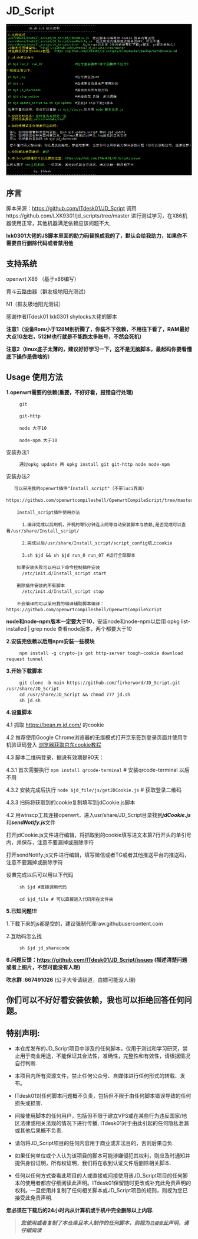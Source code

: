 # JD_Script
![JD_Script](doc/JD_Script.png)
## 序言
   脚本来源：https://github.com/ITdesk01/JD_Script
   调用https://github.com/LXK9301/jd_scripts/tree/master 进行测试学习，在X86机器使用正常，其他机器满足依赖应该问题不大,
   
   **lxk0301大佬的JS脚本里面的助力码替换成我的了，默认会给我助力，如果你不需要自行删除代码或者禁用他**

## 支持系统
openwrt X86 （基于x86编写）

竟斗云路由器（群友极地阳光测试）

N1（群友极地阳光测试）

感谢作者ITdesk01 lxk0301 shylocks大佬的脚本

**注意1（设备Rom小于128M别折腾了，你装不下依赖，不用往下看了，RAM最好大点1G左右，512M也行就是不能跑太多账号，不然会死机）**

**注意2（linux底子太薄的，建议好好学习一下，这不是无脑脚本，最起码你要看懂底下操作是做啥的）**

## Usage 使用方法
**1.openwrt需要的依赖(重要，不好好看，报错自行处理)**
 
         git
 
         git-http
 
         node 大于10
 
         node-npm 大于10
 

安装办法1

         通过opkg update 再 opkg install git git-http node node-npm

安装办法2

       可以采用我的openwrt插件"Install_script"（不带luci界面）
          https://github.com/openwrtcompileshell/OpenwrtCompileScript/tree/master/package/Install_script
       
        Install_script插件使用办法
          
          1.编译完成以后刷机，开机的等5分钟连上网等自动安装脚本与依赖,是否完成可以查看/usr/share/Install_script/
          
          2.完成以后/usr/share/Install_script/script_config填上cookie
          
          3.sh $jd && sh $jd run_0 run_07 #运行全部脚本
        
        如果安装失败可以用以下命令控制插件安装
          /etc/init.d/Install_script start
        
        删除插件安装的所有脚本
          /etc/init.d/Install_script stop
        
        不会编译的可以采用我的编译辅助脚本编译： https://github.com/openwrtcompileshell/OpenwrtCompileScript

**node和node-npm版本一定要大于10**，安装node和node-npm以后用 opkg list-installed | grep node 查看node版本，两个都要大于10



**2.安装完依赖以后用npm安装一些模块**

         npm install -g crypto-js got http-server tough-cookie download request tunnel


**3.开始下载脚本**

         git clone -b main https://github.com/firkerword/JD_Script.git /usr/share/JD_Script
         cd /usr/share/JD_Script && chmod 777 jd.sh 
         sh jd.sh 
         
**4.设置脚本**

4.1 抓取 https://bean.m.jd.com/  的cookie

4.2 推荐使用Google Chrome浏览器的无痕模式打开京东签到登录页面并使用手机验证码登入 [浏览器获取京东cookie教程](https://gitee.com/lxk0301/jd_scripts/blob/master/backUp/GetJdCookie.md)

4.3 脚本二维码登录，据说有效期是90天：

4.3.1 首次需要执行 `npm install qrcode-terminal` # 安装qrcode-terminal 以后不用

4.3.2 安装完成后执行 `node $jd_file/js/getJDCookie.js` # 获取登录二维码

4.3.3 扫码将获取到的cookie复制填写到jdCookie.js脚本

4.2 用winscp工具连接openwrt，进入usr/share/JD_Script目录找到***jdCookie.js***和***sendNotify.js***文件

打开jdCookie.js文件进行编辑，将抓取到的cookie填写进文本第7行开头的单引号内，并保存，注意不要漏掉或删除字符

打开sendNotify.js文件进行编辑，填写微信或者TG或者其他推送平台的推送码，注意不要漏掉或删除字符

设置完成以后可以用以下代码

         sh $jd #直接调用代码

         cd $jd_file # 可以直接进入代码所在文件夹


**5.已知问题!!!**

1.下载下来的js都是空的，建议强制代理raw.githubusercontent.com

2.互助码怎么找

         sh $jd jd_sharecode


**6.问题反馈：https://github.com/ITdesk01/JD_Script/issues (描述清楚问题或者上图片，不然可能没有人理)**

**吹水群** :**667491026** (公子大爷请绕道，白嫖可能没人理)

## 你们可以不好好看安装依赖，我也可以拒绝回答任何问题。


## 特别声明:

* 本仓库发布的JD_Script项目中涉及的任何脚本，仅用于测试和学习研究，禁止用于商业用途，不能保证其合法性，准确性，完整性和有效性，请根据情况自行判断.

* 本项目内所有资源文件，禁止任何公众号、自媒体进行任何形式的转载、发布。

* ITdesk01对任何脚本问题概不负责，包括但不限于由任何脚本错误导致的任何损失或损害.

* 间接使用脚本的任何用户，包括但不限于建立VPS或在某些行为违反国家/地区法律或相关法规的情况下进行传播, ITdesk01对于由此引起的任何隐私泄漏或其他后果概不负责.

* 请勿将JD_Script项目的任何内容用于商业或非法目的，否则后果自负.

* 如果任何单位或个人认为该项目的脚本可能涉嫌侵犯其权利，则应及时通知并提供身份证明，所有权证明，我们将在收到认证文件后删除相关脚本.

* 任何以任何方式查看此项目的人或直接或间接使用该JD_Script项目的任何脚本的使用者都应仔细阅读此声明。ITdesk01保留随时更改或补充此免责声明的权利。一旦使用并复制了任何相关脚本或JD_Script项目的规则，则视为您已接受此免责声明.

 **您必须在下载后的24小时内从计算机或手机中完全删除以上内容.**  </br>
> ***您使用或者复制了本仓库且本人制作的任何脚本，则视为`已接受`此声明，请仔细阅读***
